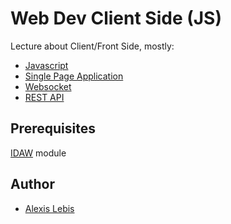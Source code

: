 # Web Dev Client Side (JS)
Lecture about Client/Front Side, mostly:

* [Javascript](JS/README.md)
* [Single Page Application](SPA/README.md)
* [Websocket](WS/README.md)
* [REST API](rest/README.md)

## Prerequisites
[IDAW](https://gvipers.imt-lille-douai.fr/luc.fabresse/idaw) module

## Author
* [Alexis Lebis](https://gvipers.imt-lille-douai.fr/alexis.lebis)